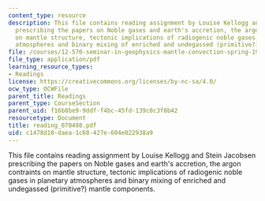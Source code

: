 ```yaml
---
content_type: resource
description: This file contains reading assignment by Louise Kellogg and Stein Jacobsen
  prescribing the papers on Noble gases and earth's accretion, the argon contraints
  on mantle structure, tectonic implications of radiogenic noble gases in planetary
  atmospheres and binary mixing of enriched and undegassed (primitive?) mantle components.
file: /courses/12-570-seminar-in-geophysics-mantle-convection-spring-1998/c1478d10daea1c68427e604e022938a9_reading_070498.pdf
file_type: application/pdf
learning_resource_types:
- Readings
license: https://creativecommons.org/licenses/by-nc-sa/4.0/
ocw_type: OCWFile
parent_title: Readings
parent_type: CourseSection
parent_uid: f16b8be9-9ddf-f4bc-45fd-139c0c3f8b42
resourcetype: Document
title: reading_070498.pdf
uid: c1478d10-daea-1c68-427e-604e022938a9
---
```

This file contains reading assignment by Louise Kellogg and Stein Jacobsen prescribing the papers on Noble gases and earth's accretion, the argon contraints on mantle structure, tectonic implications of radiogenic noble gases in planetary atmospheres and binary mixing of enriched and undegassed (primitive?) mantle components.